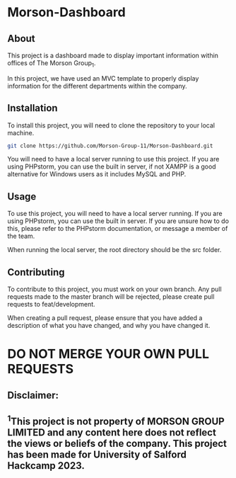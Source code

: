 # Morson-Dashboard


## About
This project is a dashboard made to display important information within offices of The Morson Group<sub>1</sub>. 

In this project, we have used an MVC template to properly display information for the different departments within the company.

## Installation
To install this project, you will need to clone the repository to your local machine.
```bash
git clone https://github.com/Morson-Group-11/Morson-Dashboard.git
```
You will need to have a local server running to use this project. If you are using PHPstorm, you can use the built in server, if not 
XAMPP is a good alternative for Windows users as it includes MySQL and PHP.
## Usage
To use this project, you will need to have a local server running. If you are using PHPstorm, you can use the built in server. 
If you are unsure how to do this, please refer to the PHPstorm documentation, or message a member of the team.

When running the local server, the root directory should be the src folder.

## Contributing
To contribute to this project, you must work on your own branch. 
Any pull requests made to the master branch will be rejected, please create pull requests to feat/development.

When creating a pull request, please ensure that you have added a description of what you have changed, and why you have changed it.
# __**DO NOT MERGE YOUR OWN PULL REQUESTS**__


## Disclaimer: 
## <sup>1</sup>This project is not property of MORSON GROUP LIMITED and any content here does not reflect the views or beliefs of the company. This project has been made for University of Salford Hackcamp 2023. 
